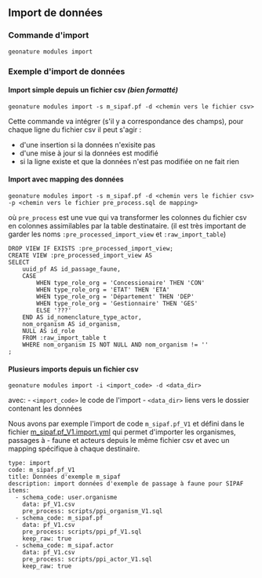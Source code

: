 ## Import de données

### Commande d'import

```
geonature modules import
```

### Exemple d'import de données


#### Import simple depuis un fichier csv *(bien formatté)*

```
geonature modules import -s m_sipaf.pf -d <chemin vers le fichier csv>
```

Cette commande va intégrer (s'il y a correspondance des champs), pour chaque ligne du fichier csv il peut s'agir :
- d'une insertion si la données n'exisite pas
- d'une mise à jour si la données est modifié
- si la ligne existe et que la données n'est pas modifiée on ne fait rien

#### Import avec mapping des données

```
geonature modules import -s m_sipaf.pf -d <chemin vers le fichier csv> -p <chemin vers le fichier pre_process.sql de mapping>
```

où `pre_process` est une vue qui va transformer les colonnes du fichier csv en colonnes assimilables par la table destinataire. (il est très important de garder les noms `:pre_processed_import_view` et `:raw_import_table`)

```
DROP VIEW IF EXISTS :pre_processed_import_view;
CREATE VIEW :pre_processed_import_view AS
SELECT
	uuid_pf AS id_passage_faune,
	CASE
		WHEN type_role_org = 'Concessionaire' THEN 'CON'
		WHEN type_role_org = 'ETAT' THEN 'ETA'
		WHEN type_role_org = 'Département' THEN 'DEP'
		WHEN type_role_org = 'Gestionnaire' THEN 'GES'
		ELSE '???'
	END AS id_nomenclature_type_actor,
	nom_organism AS id_organism,
    NULL AS id_role
	FROM :raw_import_table t
	WHERE nom_organism IS NOT NULL AND nom_organism != ''
;
```


#### Plusieurs imports depuis un fichier csv

```
geonature modules import -i <import_code> -d <data_dir>
```

avec:
    - `<import_code>` le code de l'import
    - `<data_dir>` liens vers le dossier contenant les données

Nous avons par exemple l'import de code `m_sipaf.pf_V1` et défini dans le fichier [m_sipaf.pf_V1.import.yml](../config/modules/contrib/m_sipaf/imports/m_sipaf.pf_V1.import.yml) qui permet d'importer les organismes, passages à - faune et acteurs depuis le même fichier csv et avec un mapping spécifique à chaque destinaire.


```
type: import
code: m_sipaf.pf_V1
title: Données d'exemple m_sipaf
description: import données d'exemple de passage à faune pour SIPAF
items:
  - schema_code: user.organisme
    data: pf_V1.csv
    pre_process: scripts/ppi_organism_V1.sql
  - schema_code: m_sipaf.pf
    data: pf_V1.csv
    pre_process: scripts/ppi_pf_V1.sql
    keep_raw: true
  - schema_code: m_sipaf.actor
    data: pf_V1.csv
    pre_process: scripts/ppi_actor_V1.sql
    keep_raw: true
```
